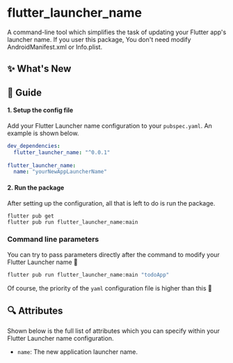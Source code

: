 # flutter_launcher_name

A command-line tool which simplifies the task of updating your Flutter app's launcher name.
If you user this package, You don't need modify AndroidManifest.xml or Info.plist.


## :sparkles: What's New


## :book: Guide

#### 1. Setup the config file

Add your Flutter Launcher name configuration to your `pubspec.yaml`.
An example is shown below.

```yaml
dev_dependencies: 
  flutter_launcher_name: "^0.0.1"
  
flutter_launcher_name:
  name: "yourNewAppLauncherName"

```


#### 2. Run the package

After setting up the configuration, all that is left to do is run the package.

```
flutter pub get
flutter pub run flutter_launcher_name:main
```


### Command line parameters

You can try to pass parameters directly after the command to modify your Flutter Launcher name 🌸

```bash
flutter pub run flutter_launcher_name:main "todoApp"
```

Of course, the priority of the `yaml` configuration file is higher than this 👀


## :mag: Attributes

Shown below is the full list of attributes which you can specify within your Flutter Launcher name configuration.

- `name`: The new application launcher name.

